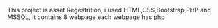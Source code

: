 This project is asset Regestrition, i used HTML,CSS,Bootstrap,PHP and MSSQL, it contains 8 webpage each webpage has php
